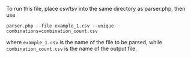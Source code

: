To run this file, place csv/tsv into the same directory as parser.php, then use

`parser.php --file example_1.csv --unique-combinations=combination_count.csv`

where `example_1.csv` is the name of the file to be parsed, while `combination_count.csv` is the name of the output file.
